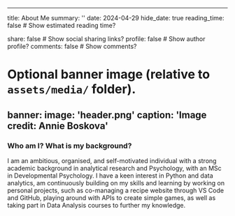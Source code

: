 ---
title: About Me
summary: ''
date: 2024-04-29
hide_date: true
reading_time: false # Show estimated reading time?

share: false  # Show social sharing links?
profile: false  # Show author profile?
comments: false  # Show comments?

# Optional banner image (relative to `assets/media/` folder).
banner:
  image: 'header.png'
  caption: 'Image credit: Annie Boskova'
------

### Who am I? What is my background?

I am an ambitious, organised, and self-motivated individual with a strong academic background in analytical research and Psychology, with an MSc in Developmental Psychology. I have a keen interest in Python and data analytics, am continuously building on my skills and learning by working on personal projects, such as co-managing a recipe website through VS Code and GitHub, playing around with APIs to create simple games, as well as taking part in Data Analysis courses to further my knowledge.


<!-- ### Why am I interested in a career in data? 


### What industry interests me and why?


### What did I gained from taking part in the L4 Data Analysis Bootcamp with Cambridge Spark? 

Through the Skills Bootcamp I was able to developed further knowledge of Python software and libraries (such as Pandas and NumPy) as well as data visualisation tools such as Matplotlib, Seaborn, and Bokeh, and gain confidence in my programming skills, so as to be able to career switch and move into a Data Analysis role.

### With my newly developed skills, what can I contribute to a business? / What can I contribute to a business?  


### How does data add value to organisations? -->

